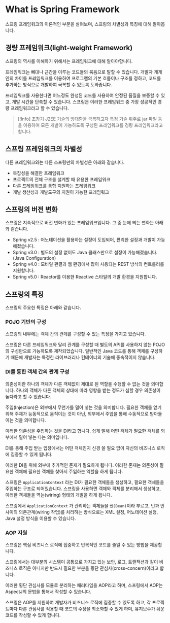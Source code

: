 # What is Spring Framework

스프링 프레임워크의 이론적인 부분을 살펴보며, 스프링의 차별성과 특징에 대해 알아봅니다.


## 경량 프레임워크(light-weight Framework)

스프링의 역사를 이해하기 위해서는 프레임워크에 대해 알아야합니다.

프레임워크는 뼈대나 근간을 이루는 코드들의 묶음으로 말할 수 있습니다. 개발자 개개인의 차이를 프레임워크를 이용하여 프로그램의 기본 흐름이나 구조를 정하고, 코드를 추가하는 방식으로 개발하여 극복할 수 있도록 도와줍니다.

프레임워크를 사용한다면 어느정도 완성된 코드를 사용하여 안정된 품질을 보증할 수 있고, 개발 시간을 단축할 수 있습니다. 스프링은 이러한 프레임워크 중 가장 성공적인 경량 프레임워크라고 할 수 있습니다.

> [!Info] 
> 초창기 J2EE 기술의 방대함을 극복하고자 특정 기술 위주로 jar 파일 등을 이용하여 모든 개발이 가능하도록 구성된 프레임워크를 경량 프레임워크라고 합니다.


## 스프링 프레임워크의 차별성

다른 프레임워크와는 다른 스프링만의 차별성은 아래와 같습니다.

- 복잡성을 해결한 프레임워크
- 프로젝트의 전체 구조를 설계할 때 유용한 프레임워크
- 다른 프레임워크를 통합 지원하는 프레임워크
- 개발 생산성과 개발도구의 지원이 가능한 프레임워크


## 스프링의 버전 변화

스프링은 지속적으로 버전 변화가 있는 프레임워크입니다. 그 중 눈에 띄는 변화는 아래와 같습니다.

- Spring v2.5 : 어노테이션을 활용하는 설정이 도입되어, 편리한 설정과 개발이 가능해졌습니다.
- Spring v3.0 : 별도의 설정 없이도 Java 클래스만으로 설정이 가능해졌습니다.(Java Configuration)
- Spring v4.0 : 모바일 환결과 웹 환경에서 많이 사용되는 REST 방식의 컨트롤러를 지원합니다.
- Spring v5.0 : Reactor를 이용한 Reactive 스타일의 개발 환경을 지원합니다.


## 스프링의 특징

스프링의 주요한 특징은 아래와 같습니다.

### POJO 기반의 구성
스프링의 내부에는 객체 간의 관계를 구성할 수 있는 특징을 가지고 있습니다.

스프링은 다른 프레임워크와 달리 관계를 구성할 때 별도의 API를 사용하지 않는 POJO의 구성만으로 가능하도록 제작되었습니다. 일반적인 Java 코드를 통해 객체를 구성하기 때문에 개발자는 특정한 라이브러리나 컨테이너의 기술에 종속적이지 않습니다.


### DI를 통한 객체 간의 관계 구성
의존성이란 하나의 객체가 다른 객체없이 제대로 된 역할을 수행할 수 없는 것을 의미합니다. 하나의 객체가 다른 객체의 상태에 따라 영향을 받는 정도가 심할 경우 의존성이 높다라고 할 수 있습니다.

주입(Injection)은 외부에서 무언가를 밀어 넣는 것을 의미합니다. 필요한 객체를 얻기 위해 주체가 능동적으로 움직이는 것이 아닌, 외부에서 주입을 통해 수동적으로 받아들이는 것을 의미합니다.

이러한 의존성을 주입하는 것을 DI라고 합니다. 쉽게 말해 어떤 객체가 필요한 객체를 외부에서 밀어 넣는 다는 의미입니다.

DI를 통해 주입 받는 입장에서는 어떤 객체인지 신경 쓸 필요 없이 자신의 비즈니스 로직에 집중할 수 있게 됩니다.

이러한 DI을 위해 외부에 추가적인 존재가 필요하게 됩니다. 이러한 존재는 의존성이 필요한 객체에 필요한 객체를 찾아서 주입하는 역할을 하게 됩니다.

스프링은 `ApplicationContext` 라는 DI가 필요한 객체들을 생성하고, 필요한 객체들을 주입하는 구조로 되어있습니다. 스프링을 사용하면 객체와 객체를 분리해서 생성하고, 이러한 객체들을 역는(wiring) 형태의 개발을 하게 됩니다.

스프링에서 `ApplicationContext` 가 관리하는 객체들을 `빈(Bean)`이라 부르고, 빈과 빈 사이의 의존관계(wiring 작업)를 처리하는 방식으로는 XML 설정, 어노테이션 설정, Java 설정 방식을 이용할 수 있습니다.


### AOP 지원

스프링은 핵심 비즈니스 로직에 집중하고 반복적인 코드를 줄일 수 있는 방법을 제공합니다.

스프링에서는 대부분의 시스템이 공통으로 가지고 있는 보안, 로그, 트랜잭션과 같이 비즈니스 로직은 아니지만 반드시 필요한 부분을 횡단 관심사(cross-concern)이라고 합니다.

이러한 횡단 관심사를 모듈로 분리하는 패러다임을 AOP라고 하며, 스프링에서 AOP는 AspectJ의 문법을 통해서 작성할 수 있습니다.

스프링은 AOP를 지원하여 개발자가 비즈니스 로직에 집중할 수 있도록 하고, 각 프로젝트마다 다른 관심사를 적용할 때 코드의 수정을 최소화할 수 있게 하며, 유지보수가 쉬운 코드를 작성할 수 있게 합니다.


